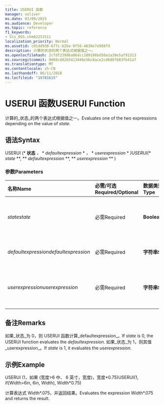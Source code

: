 ```yaml
---
title: USERUI 函数
manager: soliver
ms.date: 03/09/2015
ms.audience: Developer
ms.topic: reference
f1_keywords:
- Vis_DSS.chm82251511
localization_priority: Normal
ms.assetid: c01dd938-677c-b2ba-8f56-4638e7e988fd
description: 计算的状态的两个表达式根据值之一。
ms.openlocfilehash: 2cfdf23986a06dcc109106bd50a1a38e5af91313
ms.sourcegitcommit: 9d60cd82b5413446e5bc8ace2cd689f683fb41a7
ms.translationtype: MT
ms.contentlocale: zh-CN
ms.lasthandoff: 06/11/2018
ms.locfileid: "19781615"
---
```

# <a name="userui-function"></a><span data-ttu-id="b214b-103">USERUI 函数</span><span class="sxs-lookup"><span data-stu-id="b214b-103">USERUI Function</span></span>

<span data-ttu-id="b214b-104">计算的_状态_的两个表达式根据值之一。</span><span class="sxs-lookup"><span data-stu-id="b214b-104">Evaluates one of the two expressions depending on the value of  _state_.</span></span>
  
## <a name="syntax"></a><span data-ttu-id="b214b-105">语法</span><span class="sxs-lookup"><span data-stu-id="b214b-105">Syntax</span></span>

<span data-ttu-id="b214b-106">USERUI (* **状态** *，* * *defaultexpression* * *，* * *userexpression* * *)</span><span class="sxs-lookup"><span data-stu-id="b214b-106">USERUI(** *state* **, ** *defaultexpression* **, ** *userexpression* ** )</span></span> 
  
### <a name="parameters"></a><span data-ttu-id="b214b-107">参数</span><span class="sxs-lookup"><span data-stu-id="b214b-107">Parameters</span></span>

|<span data-ttu-id="b214b-108">**名称**</span><span class="sxs-lookup"><span data-stu-id="b214b-108">**Name**</span></span>|<span data-ttu-id="b214b-109">**必需/可选**</span><span class="sxs-lookup"><span data-stu-id="b214b-109">**Required/Optional**</span></span>|<span data-ttu-id="b214b-110">**数据类型**</span><span class="sxs-lookup"><span data-stu-id="b214b-110">**Data Type**</span></span>|<span data-ttu-id="b214b-111">**说明**</span><span class="sxs-lookup"><span data-stu-id="b214b-111">**Description**</span></span>|
|:-----|:-----|:-----|:-----|
| <span data-ttu-id="b214b-112">_state_</span><span class="sxs-lookup"><span data-stu-id="b214b-112">_state_</span></span> <br/> |<span data-ttu-id="b214b-113">必需</span><span class="sxs-lookup"><span data-stu-id="b214b-113">Required</span></span>  <br/> |<span data-ttu-id="b214b-114">**Boolean**</span><span class="sxs-lookup"><span data-stu-id="b214b-114">**Boolean**</span></span> <br/> |<span data-ttu-id="b214b-115">确定要计算的表达式。</span><span class="sxs-lookup"><span data-stu-id="b214b-115">Determines which expression to evaluate.</span></span>  <br/> |
| <span data-ttu-id="b214b-116">_defaultexpression_</span><span class="sxs-lookup"><span data-stu-id="b214b-116">_defaultexpression_</span></span> <br/> |<span data-ttu-id="b214b-117">必需</span><span class="sxs-lookup"><span data-stu-id="b214b-117">Required</span></span>  <br/> |<span data-ttu-id="b214b-118">**字符串**</span><span class="sxs-lookup"><span data-stu-id="b214b-118">**String**</span></span> <br/> |<span data-ttu-id="b214b-119">默认表达式。</span><span class="sxs-lookup"><span data-stu-id="b214b-119">The default expression.</span></span>  <br/> |
| <span data-ttu-id="b214b-120">_userexpression_</span><span class="sxs-lookup"><span data-stu-id="b214b-120">_userexpression_</span></span> <br/> |<span data-ttu-id="b214b-121">必需</span><span class="sxs-lookup"><span data-stu-id="b214b-121">Required</span></span>  <br/> |<span data-ttu-id="b214b-122">**字符串**</span><span class="sxs-lookup"><span data-stu-id="b214b-122">**String**</span></span> <br/> |<span data-ttu-id="b214b-123">为用户提供一个表达式。</span><span class="sxs-lookup"><span data-stu-id="b214b-123">An expression supplied by the user.</span></span>  <br/> |
   
## <a name="remarks"></a><span data-ttu-id="b214b-124">备注</span><span class="sxs-lookup"><span data-stu-id="b214b-124">Remarks</span></span>

<span data-ttu-id="b214b-125">如果_状态_为 0，则 USERUI 函数计算_defaultexpression_。</span><span class="sxs-lookup"><span data-stu-id="b214b-125">If  _state_ is 0, the USERUI function evaluates the  _defaultexpression_.</span></span> <span data-ttu-id="b214b-126">如果_状态_为 1，则其值_userexpression_。</span><span class="sxs-lookup"><span data-stu-id="b214b-126">If  _state_ is 1, it evaluates the  _userexpression_.</span></span>
  
## <a name="example"></a><span data-ttu-id="b214b-127">示例</span><span class="sxs-lookup"><span data-stu-id="b214b-127">Example</span></span>

<span data-ttu-id="b214b-128">USERUI (1，如果 (宽度\>6 中、 6 英寸，宽度)，宽度\*0.75)</span><span class="sxs-lookup"><span data-stu-id="b214b-128">USERUI(1, if(Width\>6in, 6in, Width), Width\*0.75)</span></span> 
  
<span data-ttu-id="b214b-129">计算表达式 Width\*.075，并返回结果。</span><span class="sxs-lookup"><span data-stu-id="b214b-129">Evaluates the expression Width\*.075 and returns the result.</span></span> 
  

